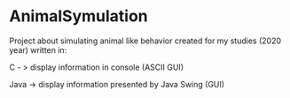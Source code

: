 # AnimalSymulation
Project about simulating animal like behavior created for my studies (2020 year) written in:

C - > display information in console (ASCII GUI)

Java -> display information presented by Java Swing (GUI)
